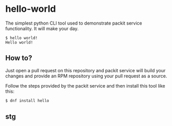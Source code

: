 # hello-world

 The simplest python CLI tool used to demonstrate packit service functionality. It will make your day.

```
$ hello world!
Hello world!
```


## How to?

Just open a pull request on this repository and packit service will build your changes and provide an RPM repository using your pull request as a source.

Follow the steps provided by the packit service and then install this tool like this:
```bash
$ dnf install hello
```

## stg

